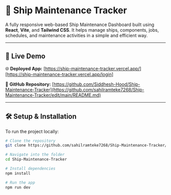 # 🚢 Ship Maintenance Tracker

A fully responsive web-based Ship Maintenance Dashboard built using **React**, **Vite**, and **Tailwind CSS**. It helps manage ships, components, jobs, schedules, and maintenance activities in a simple and efficient way.

---

## 🔗 Live Demo

🌐 **Deployed App:** [https://ship-maintenance-tracker.vercel.app/][https://ship-maintenance-tracker.vercel.app/login]

📁 **GitHub Repository:** [https://github.com/Siddhesh-Hood/Ship-Maintenance-Tracker](https://github.com/sahilramteke7268/Ship-Maintenance-Tracker/edit/main/README.md)

---

## 🛠️ Setup & Installation

To run the project locally:

```bash
# Clone the repository
git clone https://github.com/sahilramteke7268/Ship-Maintenance-Tracker/edit/main/README.md

# Navigate into the folder
cd Ship-Maintenance-Tracker

# Install dependencies
npm install

# Run the app
npm run dev


